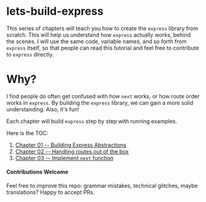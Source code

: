 # lets-build-express

This series of chapters will teach you how to create the `express` library from scratch. This will help us understand how `express` actually works, behind the scenes.  I will use the same code, variable names, and so forth from `express` itself, so that people can read this tutorial and feel free to contribute to `express` directly.

# Why?
I find people do often get confused with how `next` works, or how route order works in `express`. By building the `express` library, we can gain a more solid understanding.  Also, it's fun! 

Each chapter will build `express` step by step with running examples.

Here is the TOC:

1. [Chapter 01 -- Building Express Abstractions](https://github.com/antoaravinth/lets-build-express/blob/master/chap01/CHAP01.md)
2. [Chapter 02 -- Handling routes out of the box](https://github.com/antoaravinth/lets-build-express/blob/master/chap02/CHAP02.md)
3. [Chapter 03 -- Implement `next` function](https://github.com/antoaravinth/lets-build-express/blob/master/chap03/CHAP03.md)

#### Contributions Welcome
Feel free to improve this repo: grammar mistakes, technical glitches, maybe translations?  Happy to accept PRs.

